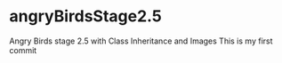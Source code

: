 # angryBirdsStage2.5
Angry Birds stage 2.5 with Class Inheritance and Images
This is my first commit
